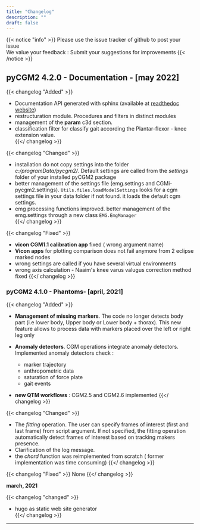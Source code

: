 ```yaml
---
title: "Changelog"
description: ""
draft: false
---
```


{{< notice "info" >}}
Please use the issue tracker of github to post your issue </br>
We value your feedback : Submit your suggestions for improvements
{{< /notice >}}


## pyCGM2 4.2.0 - Documentation - [may 2022]

{{< changelog "Added" >}}

* Documentation API generated with sphinx (available at [readthedoc website](https://pycgm2.readthedocs.io/en/latest/))
* restructuration module. Procedures and filters  in distinct modules
* management of the **param** c3d section.
* classification filter for classify gait according the Plantar-flexor - knee extension value.     
{{</ changelog >}}

{{< changelog "Changed" >}}

  * installation  do not copy  settings into the folder *c:/programData/pycgm2/*. Default settings are called from the *settings* folder of your installed pyCGM2 package     
  * better management of the settings file (emg.settings and CGMi-pycgm2.settings).  `Utils.files.loadModelSettings` looks for a cgm settings file in your data folder if not found. it loads the default cgm settings.  
  *  emg processing functions improved. better management of the emg.settings through a  new class `EMG.EmgManager`  
 {{</ changelog >}}

{{< changelog "Fixed" >}}

* **vicon CGM1.1 calibration  app** fixed ( wrong argument name)
* **Vicon apps** for plotting comparison does not fail anymore from 2 eclipse marked nodes
* wrong settings  are called if you have several virtual environments
* wrong axis calculation - Naaim's knee varus valugus correction method fixed
 {{</ changelog >}}



###  pyCGM2 4.1.0 - Phantoms- [april, 2021]



{{< changelog "Added" >}}
 * **Management of  missing markers**. The code no longer detects body part (i.e lower body, Upper body or Lower body + thorax). This new feature allows to process data with markers placed over the left or right leg only

* **Anomaly detectors**.  CGM operations integrate anomaly detectors.  Implemented anomaly detectors check :
     * marker trajectory
     * anthropometric data
     * saturation of force plate
     * gait events

* **new QTM workflows** : CGM2.5 and CGM2.6 implemented
{{</ changelog >}}


{{< changelog "Changed" >}}
  * The *fitting* operation.  The user can specify frames of interest (first and last frame) from script argument. If not specified, the fitting operation automatically detect frames of interest based on tracking makers presence.     
  * Clarification of the log message.
  * the *chord* function was reimplemented from scratch ( former implementation was time consuming)
{{</ changelog >}}

{{< changelog "Fixed" >}}
None
{{</ changelog >}}




**march, 2021**

{{< changelog "changed" >}}
* hugo as static web site generator  
{{</ changelog >}}

<hr>






<!-- ### Changelog label

{{< changelog "Added" >}}
{{</ changelog >}}

{{< changelog "Changed" >}}
{{</ changelog >}}

{{< changelog "Depricated" >}}
{{</ changelog >}}

{{< changelog "Removed" >}}
{{</ changelog >}}

{{< changelog "Fixed" >}}
{{</ changelog >}}

{{< changelog "Security" >}}
{{</ changelog >}}

{{< changelog "Unreleased" >}}
{{</ changelog >}} -->
